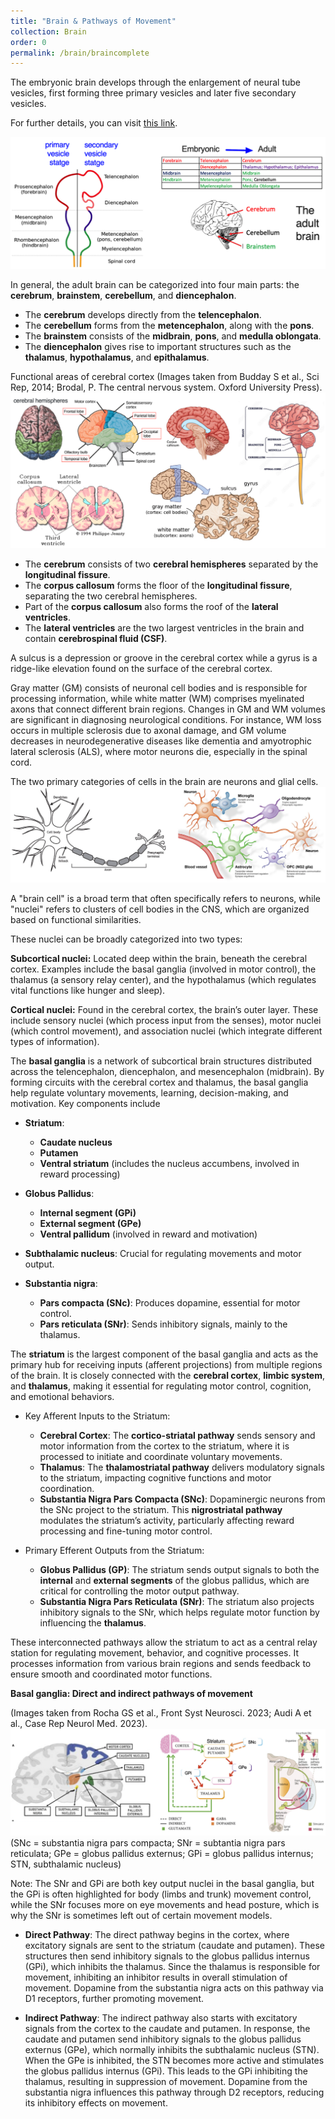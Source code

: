 ```yaml
---
title: "Brain & Pathways of Movement"
collection: Brain
order: 0
permalink: /brain/braincomplete
---
```

The embryonic brain develops through the enlargement of neural tube vesicles, first forming three primary vesicles and later five secondary vesicles.  

For further details, you can visit [this link](https://pressbooks.cuny.edu/psy320/chapter/embryonic-stage/).

![Brain](/images/Brain_1.png)  

In general, the adult brain can be categorized into four main parts: the **cerebrum**, **brainstem**, **cerebellum**, and **diencephalon**.

- The **cerebrum** develops directly from the **telencephalon**.
- The **cerebellum** forms from the **metencephalon**, along with the **pons**.
- The **brainstem** consists of the **midbrain**, **pons**, and **medulla oblongata**.
- The **diencephalon** gives rise to important structures such as the **thalamus**, **hypothalamus**, and **epithalamus**.

Functional areas of cerebral cortex (Images taken from Budday S et al., Sci Rep, 2014; Brodal, P. The central nervous system. Oxford University Press).  
![Brain](/images/Brain_2.png)  

- The **cerebrum** consists of two **cerebral hemispheres** separated by the **longitudinal fissure**.
- The **corpus callosum** forms the floor of the **longitudinal fissure**, separating the two cerebral hemispheres.
- Part of the **corpus callosum** also forms the roof of the **lateral ventricles**.
- The **lateral ventricles** are the two largest ventricles in the brain and contain **cerebrospinal fluid (CSF)**.  

A sulcus is a depression or groove in the cerebral cortex while a gyrus is a ridge-like elevation found on the surface of the cerebral cortex.

Gray matter (GM) consists of neuronal cell bodies and is responsible for processing information, while white matter (WM) comprises myelinated axons that connect different brain regions. Changes in GM and WM volumes are significant in diagnosing neurological conditions. For instance, WM loss occurs in multiple sclerosis due to axonal damage, and GM volume decreases in neurodegenerative diseases like dementia and amyotrophic lateral sclerosis (ALS), where motor neurons die, especially in the spinal cord.

The two primary categories of cells in the brain are neurons and glial cells.  
![Neuron](/images/Neuron.png) 

A "brain cell" is a broad term that often specifically refers to neurons, while "nuclei" refers to clusters of cell bodies in the CNS, which are organized based on functional similarities.  

These nuclei can be broadly categorized into two types:

**Subcortical nuclei:** Located deep within the brain, beneath the cerebral cortex. Examples include the basal ganglia (involved in motor control), the thalamus (a sensory relay center), and the hypothalamus (which regulates vital functions like hunger and sleep).
  
**Cortical nuclei:** Found in the cerebral cortex, the brain’s outer layer. These include sensory nuclei (which process input from the senses), motor nuclei (which control movement), and association nuclei (which integrate different types of information).

The **basal ganglia** is a network of subcortical brain structures distributed across the telencephalon, diencephalon, and mesencephalon (midbrain). By forming circuits with the cerebral cortex and thalamus, the basal ganglia help regulate voluntary movements, learning, decision-making, and motivation. Key components include  

- **Striatum**: 
  - **Caudate nucleus** 
  - **Putamen**
  - **Ventral striatum** (includes the nucleus accumbens, involved in reward processing)
  
- **Globus Pallidus**:
  - **Internal segment (GPi)**
  - **External segment (GPe)**
  - **Ventral pallidum** (involved in reward and motivation)

- **Subthalamic nucleus**: Crucial for regulating movements and motor output.

- **Substantia nigra**:
  - **Pars compacta (SNc)**: Produces dopamine, essential for motor control.
  - **Pars reticulata (SNr)**: Sends inhibitory signals, mainly to the thalamus.

The **striatum** is the largest component of the basal ganglia and acts as the primary hub for receiving inputs (afferent projections) from multiple regions of the brain. It is closely connected with the **cerebral cortex**, **limbic system**, and **thalamus**, making it essential for regulating motor control, cognition, and emotional behaviors.

- Key Afferent Inputs to the Striatum:
    - **Cerebral Cortex**: The **cortico-striatal pathway** sends sensory and motor information from the cortex to the striatum, where it is processed to initiate and coordinate voluntary movements.
    - **Thalamus**: The **thalamostriatal pathway** delivers modulatory signals to the striatum, impacting cognitive functions and motor coordination.
    - **Substantia Nigra Pars Compacta (SNc)**: Dopaminergic neurons from the SNc project to the striatum. This **nigrostriatal pathway** modulates the striatum’s activity, particularly affecting reward processing and fine-tuning motor control.

- Primary Efferent Outputs from the Striatum:
    - **Globus Pallidus (GP)**: The striatum sends output signals to both the **internal** and **external segments** of the globus pallidus, which are critical for controlling the motor output pathway.
    - **Substantia Nigra Pars Reticulata (SNr)**: The striatum also projects inhibitory signals to the SNr, which helps regulate motor function by influencing the **thalamus**.

These interconnected pathways allow the striatum to act as a central relay station for regulating movement, behavior, and cognitive processes. It processes information from various brain regions and sends feedback to ensure smooth and coordinated motor functions.

**Basal ganglia: Direct and indirect pathways of movement**  

(Images taken from Rocha GS et al., Front Syst Neurosci. 2023;  Audi A et al., Case Rep Neurol Med. 2023).
![Basal ganglia](/images/Basalganglia.png) 
(SNc = substantia nigra pars compacta; SNr = subtantia nigra pars reticulata; GPe = globus pallidus externus; GPi = globus pallidus internus; STN, subthalamic nucleus)  

Note: The SNr and GPi are both key output nuclei in the basal ganglia, but the GPi is often highlighted for body (limbs and trunk) movement control, while the SNr focuses more on eye movements and head posture, which is why the SNr is sometimes left out of certain movement models.  

- **Direct Pathway**: The direct pathway begins in the cortex, where excitatory signals are sent to the striatum (caudate and putamen). These structures then send inhibitory signals to the globus pallidus internus (GPi), which inhibits the thalamus. Since the thalamus is responsible for movement, inhibiting an inhibitor results in overall stimulation of movement. Dopamine from the substantia nigra acts on this pathway via D1 receptors, further promoting movement.

- **Indirect Pathway**: The indirect pathway also starts with excitatory signals from the cortex to the caudate and putamen. In response, the caudate and putamen send inhibitory signals to the globus pallidus externus (GPe), which normally inhibits the subthalamic nucleus (STN). When the GPe is inhibited, the STN becomes more active and stimulates the globus pallidus internus (GPi). This leads to the GPi inhibiting the thalamus, resulting in suppression of movement. Dopamine from the substantia nigra influences this pathway through D2 receptors, reducing its inhibitory effects on movement. 


